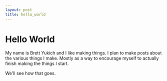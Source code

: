 ```yaml
---
layout: post
title: hello_world
---
```


# Hello World

My name is Brett Yukich and I like making things. I plan to make posts about the
various things I make. Mostly as a way to encourage myself to actually finish
making the things I start.

We'll see how that goes.
